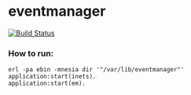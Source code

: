 # eventmanager
[![Build Status](https://travis-ci.org/timezone4/eventmanager.svg)](https://travis-ci.org/timezone4/eventmanager)

### How to run:

```
erl -pa ebin -mnesia dir '"/var/lib/eventmanager"'
application:start(inets).
application:start(em).
```
